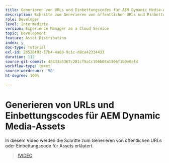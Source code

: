 ```yaml
---
title: Generieren von URLs und Einbettungscodes für AEM Dynamic Media-Assets
description: Schritte zum Generieren von öffentlichen URLs und Einbettungscodes für Assets in Dynamic Media
role: Developer
level: Intermediate
version: Experience Manager as a Cloud Service
topic: Development
feature: Asset Distribution
index: y
doc-type: Tutorial
exl-id: 2b526f92-17b4-4a69-9c1c-d8ca42334433
duration: 115
source-git-commit: 48433a5367c281cf5a1c106b08a1306f1b0e8ef4
workflow-type: tm+mt
source-wordcount: '50'
ht-degree: 100%

---
```


# Generieren von URLs und Einbettungscodes für AEM Dynamic Media-Assets

In diesem Video werden die Schritte zum Generieren von öffentlichen URLs oder Einbettungscode für Assets erläutert.

>[!VIDEO](https://video.tv.adobe.com/v/335364?quality=12&learn=on)
